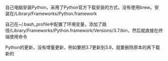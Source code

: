 自己电脑安装Python，采用了Python官方下载安装的方式，没有使用brew。安装在/Library/Frameworks/Python.framework

自己在~/.bash_profile中配置了环境变量，添加了路径/Library/Frameworks/Python.framework/Versions/3.7/bin，然后就直接在终端使用命令

Python的更新，没有增量更新，例如要把3.7更新到3.8，就要删除原本的再下载新的